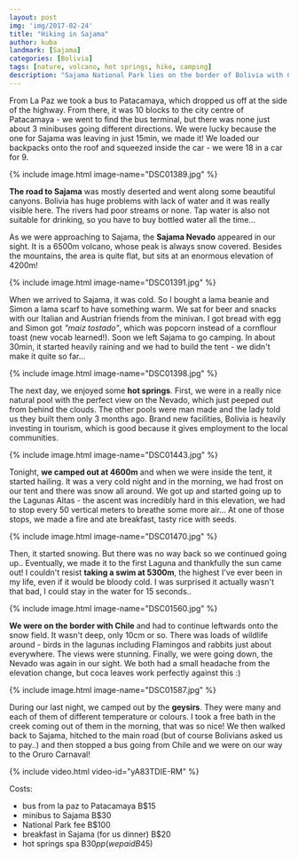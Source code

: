 ```yaml
---
layout: post
img: 'img/2017-02-24'
title: "Hiking in Sajama"
author: kuba
landmark: [Sajama]
categories: [Bolivia]
tags: [nature, volcano, hot springs, hike, camping]
description: "Sajama National Park lies on the border of Bolivia with Chile, at 4200m above sea level. It is home to Lamas, volcanoes, hot springs and overall stunning sceneries. Here we camped out for 3 nights and went on a hike up to 5200m, where we learned for the first time what it is to really lack oxygen.."
---
```


From La Paz we took a bus to Patacamaya, which dropped us off at the side of the highway. From there, it was 10 blocks to the city centre of Patacamaya - we went to find the bus terminal, but there was none just about 3 minibuses going different directions. We were lucky because the one for Sajama was leaving in just 15min, we made it! We loaded our backpacks onto the roof and squeezed inside the car - we were 18 in a car for 9. 

{% include image.html image-name="DSC01389.jpg" %}

**The road to Sajama** was mostly deserted and went along some beautiful canyons. Bolivia has huge problems with lack of water and it was really visible here. The rivers had poor streams or none. Tap water is also not suitable for drinking, so you have to buy bottled water all the time…

As we were approaching to Sajama, the **Sajama Nevado** appeared in our sight. It is a 6500m volcano, whose peak is always snow covered. Besides the mountains, the area is quite flat, but sits at an enormous elevation of 4200m!

{% include image.html image-name="DSC01391.jpg" %}

When we arrived to Sajama, it was cold. So I bought a lama beanie and Simon a lama scarf to have something warm. We sat for beer and snacks with our Italian and Austrian friends from the minivan. I got bread with egg and Simon got *"maiz tostado"*, which was popcorn instead of a cornflour toast (new vocab learned!). Soon we left Sajama to go camping. In about 30min, it started heavily raining and we had to build the tent - we didn't make it quite so far… 

{% include image.html image-name="DSC01398.jpg" %}

The next day, we enjoyed some **hot springs**. First, we were in a really nice natural pool with the perfect view on the Nevado, which just peeped out from behind the clouds. The other pools were man made and the lady told us they built them only 3 months ago. Brand new facilities, Bolivia is heavily investing in tourism, which is good because it gives employment to the local communities. 

{% include image.html image-name="DSC01443.jpg" %}

Tonight, **we camped out at 4600m** and when we were inside the tent, it started hailing. It was a very cold night and in the morning, we had frost on our tent and there was snow all around. We got up and started going up to the Lagunas Altas - the ascent was incredibly hard in this elevation, we had to stop every 50 vertical meters to breathe some more air... At one of those stops, we made a fire and ate breakfast, tasty rice with seeds.

{% include image.html image-name="DSC01470.jpg" %}

Then, it started snowing. But there was no way back so we continued going up.. Eventually, we made it to the first Laguna and thankfully the sun came out! I couldn't resist **taking a swim at 5300m**, the highest I've ever been in my life, even if it would be bloody cold. I was surprised it actually wasn't that bad, I could stay in the water for 15 seconds..

{% include image.html image-name="DSC01560.jpg" %}

**We were on the border with Chile** and had to continue leftwards onto the snow field. It wasn't deep, only 10cm or so. There was loads of wildlife around - birds in the lagunas including Flamingos and rabbits just about everywhere. The views were stunning. Finally, we were going down, the Nevado was again in our sight. We both had a small headache from the elevation change, but coca leaves work perfectly against this :)

{% include image.html image-name="DSC01587.jpg" %}

During our last night, we camped out by the **geysirs**. They were many and each of them of different temperature or colours. I took a free bath in the creek coming out of them in the morning, that was so nice! We then walked back to Sajama, hitched to the main road (but of course Bolivians asked us to pay..) and then stopped a bus going from Chile and we were on our way to the Oruro Carnaval!

{% include video.html video-id="yA83TDIE-RM" %}

Costs:
- bus from la paz to Patacamaya B$15
- minibus to Sajama B$30
- National Park fee B$100
- breakfast in Sajama (for us dinner) B$20
- hot springs spa B$30 pp (we paid B$45)
